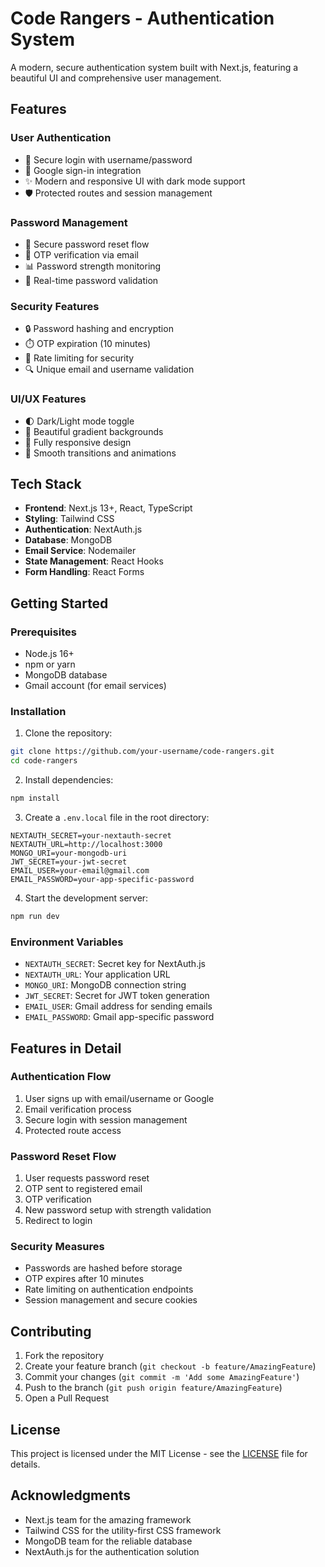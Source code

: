 # Code Rangers - Authentication System

A modern, secure authentication system built with Next.js, featuring a beautiful UI and comprehensive user management.

## Features

### User Authentication
- 🔐 Secure login with username/password
- 📧 Google sign-in integration
- ✨ Modern and responsive UI with dark mode support
- 🛡️ Protected routes and session management

### Password Management
- 🔑 Secure password reset flow
- 📱 OTP verification via email
- 📊 Password strength monitoring
- 🔄 Real-time password validation

### Security Features
- 🔒 Password hashing and encryption
- ⏱️ OTP expiration (10 minutes)
- 🚫 Rate limiting for security
- 🔍 Unique email and username validation

### UI/UX Features
- 🌓 Dark/Light mode toggle
- 🎨 Beautiful gradient backgrounds
- 📱 Fully responsive design
- 🚀 Smooth transitions and animations

## Tech Stack

- **Frontend**: Next.js 13+, React, TypeScript
- **Styling**: Tailwind CSS
- **Authentication**: NextAuth.js
- **Database**: MongoDB
- **Email Service**: Nodemailer
- **State Management**: React Hooks
- **Form Handling**: React Forms

## Getting Started

### Prerequisites

- Node.js 16+ 
- npm or yarn
- MongoDB database
- Gmail account (for email services)

### Installation

1. Clone the repository:
```bash
git clone https://github.com/your-username/code-rangers.git
cd code-rangers
```

2. Install dependencies:
```bash
npm install
```

3. Create a `.env.local` file in the root directory:
```env
NEXTAUTH_SECRET=your-nextauth-secret
NEXTAUTH_URL=http://localhost:3000
MONGO_URI=your-mongodb-uri
JWT_SECRET=your-jwt-secret
EMAIL_USER=your-email@gmail.com
EMAIL_PASSWORD=your-app-specific-password
```

4. Start the development server:
```bash
npm run dev
```

### Environment Variables

- `NEXTAUTH_SECRET`: Secret key for NextAuth.js
- `NEXTAUTH_URL`: Your application URL
- `MONGO_URI`: MongoDB connection string
- `JWT_SECRET`: Secret for JWT token generation
- `EMAIL_USER`: Gmail address for sending emails
- `EMAIL_PASSWORD`: Gmail app-specific password

## Features in Detail

### Authentication Flow
1. User signs up with email/username or Google
2. Email verification process
3. Secure login with session management
4. Protected route access

### Password Reset Flow
1. User requests password reset
2. OTP sent to registered email
3. OTP verification
4. New password setup with strength validation
5. Redirect to login

### Security Measures
- Passwords are hashed before storage
- OTP expires after 10 minutes
- Rate limiting on authentication endpoints
- Session management and secure cookies

## Contributing

1. Fork the repository
2. Create your feature branch (`git checkout -b feature/AmazingFeature`)
3. Commit your changes (`git commit -m 'Add some AmazingFeature'`)
4. Push to the branch (`git push origin feature/AmazingFeature`)
5. Open a Pull Request

## License

This project is licensed under the MIT License - see the [LICENSE](LICENSE) file for details.

## Acknowledgments

- Next.js team for the amazing framework
- Tailwind CSS for the utility-first CSS framework
- MongoDB team for the reliable database
- NextAuth.js for the authentication solution